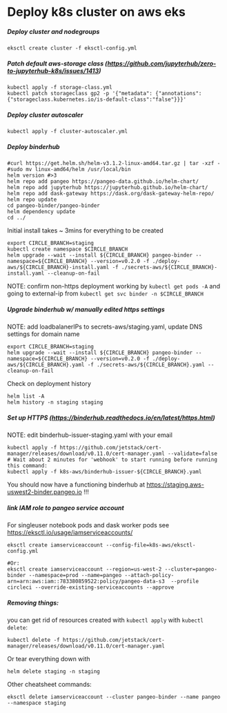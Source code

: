# Deploy k8s cluster on aws eks


##### Deploy cluster and nodegroups
```
eksctl create cluster -f eksctl-config.yml
```


##### Patch default aws-storage class (https://github.com/jupyterhub/zero-to-jupyterhub-k8s/issues/1413)
```
kubectl apply -f storage-class.yml
kubectl patch storageclass gp2 -p '{"metadata": {"annotations":{"storageclass.kubernetes.io/is-default-class":"false"}}}'
```


##### Deploy cluster autoscaler
```
kubectl apply -f cluster-autoscaler.yml
```


##### Deploy binderhub
```
#curl https://get.helm.sh/helm-v3.1.2-linux-amd64.tar.gz | tar -xzf -
#sudo mv linux-amd64/helm /usr/local/bin
helm version #>3
helm repo add pangeo https://pangeo-data.github.io/helm-chart/
helm repo add jupyterhub https://jupyterhub.github.io/helm-chart/
helm repo add dask-gateway https://dask.org/dask-gateway-helm-repo/
helm repo update
cd pangeo-binder/pangeo-binder
helm dependency update
cd ../
```

Initial install takes ~ 3mins for everything to be created
```
export CIRCLE_BRANCH=staging
kubectl create namespace $CIRCLE_BRANCH
helm upgrade --wait --install ${CIRCLE_BRANCH} pangeo-binder --namespace=${CIRCLE_BRANCH} --version=v0.2.0 -f ./deploy-aws/${CIRCLE_BRANCH}-install.yaml -f ./secrets-aws/${CIRCLE_BRANCH}-install.yaml --cleanup-on-fail
```
NOTE: confirm non-https deployment working by `kubectl get pods -A` and going to external-ip from `kubectl get svc binder -n $CIRCLE_BRANCH`


##### Upgrade binderhub w/ manually edited https settings
NOTE: add loadbalanerIPs to secrets-aws/staging.yaml, update DNS settings for domain name
```
export CIRCLE_BRANCH=staging
helm upgrade --wait --install ${CIRCLE_BRANCH} pangeo-binder --namespace=${CIRCLE_BRANCH} --version=v0.2.0 -f ./deploy-aws/${CIRCLE_BRANCH}.yaml -f ./secrets-aws/${CIRCLE_BRANCH}.yaml --cleanup-on-fail
```

Check on deployment history
```
helm list -A
helm history -n staging staging
```


##### Set up HTTPS (https://binderhub.readthedocs.io/en/latest/https.html)
NOTE: edit binderhub-issuer-staging.yaml with your email
```
kubectl apply -f https://github.com/jetstack/cert-manager/releases/download/v0.11.0/cert-manager.yaml --validate=false
# Wait about 2 minutes for 'webhook' to start running before running this command:
kubectl apply -f k8s-aws/binderhub-issuer-${CIRCLE_BRANCH}.yaml
```
You should now have a functioning binderhub at https://staging.aws-uswest2-binder.pangeo.io !!!

##### link IAM role to pangeo service account
For singleuser notebook pods and dask worker pods
see https://eksctl.io/usage/iamserviceaccounts/
```
eksctl create iamserviceaccount --config-file=k8s-aws/eksctl-config.yml

#Or:
eksctl create iamserviceaccount --region=us-west-2 --cluster=pangeo-binder --namespace=prod --name=pangeo --attach-policy-arn=arn:aws:iam::783380859522:policy/pangeo-data-s3  --profile circleci --override-existing-serviceaccounts --approve
```


##### Removing things:
you can get rid of resources created with `kubectl apply` with `kubectl delete`:
```
kubectl delete -f https://github.com/jetstack/cert-manager/releases/download/v0.11.0/cert-manager.yaml
```

Or tear everything down with
```
helm delete staging -n staging
```

Other cheatsheet commands:
```
eksctl delete iamserviceaccount --cluster pangeo-binder --name pangeo --namespace staging
```
